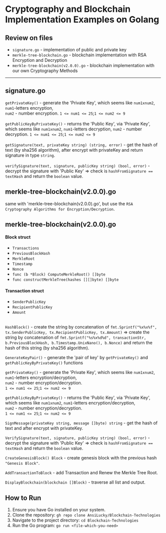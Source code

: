 # Cryptography and Blockchain Implementation Examples on Golang #
## Review on files ##
- `signature.go` - implementation of public and private key
- `merkle-tree-blockchain.go` - blockchain implementation with RSA Encryption and Decryption
- `merkle-tree-blockchain(v2.0.0).go` - blockchain implementation with our own Cryptography Methods
<hr>

## signature.go ##

`getPrivateKey()` - generate the 'Private Key', which seems like 
`num1xnum2`, `num1`-letters encryption,  
`num2` - number encryption. `1 <= num1 <= 25`;`1 <= num2 <= 9`
<br><br>
`getPublicKeyByPrivateKey()` - returns the 'Public Key', via 'Private Key', which seems like
  `num1xnum2`, `num1`-letters decryption, `num2` - number decryption. `1 <= num1 <= 25`;`1 <= num2 <= 9`
  <br><br>
`getSignature(text, privateKey string) (string, error)` - get the hash
of text (by sha256 algorithm), after encrypt with privateKey and return 
signature in type `string`.<br><br>
`verifySignature(text, signature, publicKey string) (bool, error)` - 
decrypt the signature with 'Public Key' => check is `hashFromSignature == textHash`
and return the `boolean` value.

## merkle-tree-blockchain(v2.0.0).go ##
same with 'merkle-tree-blockchain(v2.0.0).go', but use the 
`RSA Cryptography Algorithms for Encryption/Decryption`.

## merkle-tree-blockchain(v2.0.0).go ##
#### Block struct ####
-	`Transactions      `
-	`PreviousBlockHash `
-	`MerkleRoot        `
-	`Timestamp         `
-	`Nonce             `
- `func (b *Block) ComputeMerkleRoot() []byte`
- `func constructMerkleTree(hashes [][]byte) []byte`
#### Transaction struct ####
- `SenderPublicKey    `
- `RecipientPublicKey `
- `Amount             `
<br><br>

`HashBlock()` - create the string by concatenation of 
`fmt.Sprintf("%x%x%f", tx.SenderPublicKey, tx.RecipientPublicKey, tx.Amount)`
=> create the string by concatenation of `fmt.Sprintf("%s%x%d%d", transactionStr, b.PreviousBlockHash, b.Timestamp.UnixNano(), b.Nonce)`
and return the hash of this string (by sha256 algorithm).

`GenerateKeyPair()` - generate the 'pair of key' by `getPrivateKey()` 
and `getPublicKeyByPrivateKey()` functions

`getPrivateKey()` - generate the 'Private Key', which seems like
`num1xnum2`, `num1`-letters encryption/decryption,  
`num2` - number encryption/decryption. <br>`1 <= num1 <= 25`;`1 <= num2 <= 9`

`getPublicKeyByPrivateKey()` - returns the 'Public Key', via 'Private Key', which seems like
`num1xnum2`, `num1`-letters encryption/decryption,  
`num2` - number encryption/decryption. <br>`1 <= num1 <= 25`;`1 <= num2 <= 9`

`SignMessage(privateKey string, message []byte) string` - get the hash
of text and after encrypt with privateKey.

`VerifySignature(text, signature, publicKey string) (bool, error)` -
decrypt the signature with 'Public Key' => check is `hashFromSignature == textHash`
and return the `boolean` value.

`CreateGenesisBlock() Block` - create genesis block with the previous 
hash `"Genesis Block"`.

`AddTransactionToBlock` - add Transaction and Renew the Merkle Tree Root.

`DisplayBlockchain(blockchain []Block)` - traverse all list and output.

## How to Run ##
1. Ensure you have Go installed on your system.
2. Clone the repository:
   `gh repo clone AnsiLucky/Blockchain-Technologies`
3. Navigate to the project directory:
   `cd Blockchain-Technologies`
4. Run the Go program:
   `go run <file-which-you-need>`



